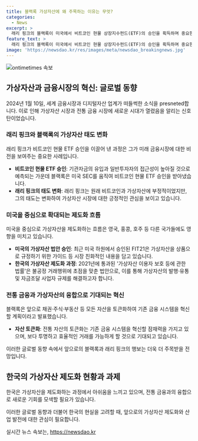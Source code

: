 ```yaml
---
title: 블랙록 가상자산에 왜 주목하는 이유는 무엇?
categories:
  - News
excerpt: >
  래리 핑크의 블랙록이 미국에서 비트코인 현물 상장지수펀드(ETF)의 승인을 획득하며 중요한 변화를 이끌어냈다. 이러한 결정은 가상자산 시장과 전통 금융 시장의 결합을 상징하며, 글로벌 금융시장을 새로운 방향으로 이끌 것으로 전망된다. 특히 래리 핑크의 회사는 가상자산에 대한 태도를 변화시키고 있으며, 래리 핑크는 미래 금융시장에 대한 비전을 보여주고 있다. 미국을 비롯한 여러 국가들이 가상자산을 제도권으로 수용하는 가운데, 우리나라는 아쉬운 현실을 안고 있기에 블랙록과 래리 핑크의 행보를 주목할 필요가 있다.
feature_text: >
  래리 핑크의 블랙록이 미국에서 비트코인 현물 상장지수펀드(ETF)의 승인을 획득하며 중요한 변화를 이끌어냈다. 이러한 결정은 가상자산 시장과 전통 금융 시장의 결합을 상징하며, 글로벌 금융시장을 새로운 방향으로 이끌 것으로 전망된다. 특히 래리 핑크의 회사는 가상자산에 대한 태도를 변화시키고 있으며, 래리 핑크는 미래 금융시장에 대한 비전을 보여주고 있다. 미국을 비롯한 여러 국가들이 가상자산을 제도권으로 수용하는 가운데, 우리나라는 아쉬운 현실을 안고 있기에 블랙록과 래리 핑크의 행보를 주목할 필요가 있다.
image: 'https://newsdao.kr/res/images/meta/newsdao_breakingnews.jpg'
---
```


<p><img src="https://newsdao.kr/res/images/meta/newsdao_breakingnews.jpg" alt="ontimetimes 속보" /></p>

<h2 data-ke-size="size26">가상자산과 금융시장의 혁신: 글로벌 동향</h2>

<p data-ke-size="size16">2024년 1월 10일, 세계 금융시장과 디지털자산 업계가 떠들썩한 소식을 presneted합니다. 이로 인해 가상자산 시장과 전통 금융 시장에 새로운 시대가 열렸음을 알리는 신호탄이었습니다.</p>

<h3>래리 핑크와 블랙록의 가상자산 태도 변화</h3>

<p data-ke-size="size16">래리 핑크가 비트코인 현물 ETF 승인을 이끌어 낸 과정은 그가 미래 금융시장에 대한 비전을 보여주는 중요한 사례입니다.</p>

<ul>
  <li><b>비트코인 현물 ETF 승인</b>: 기관자금의 유입과 일반투자자의 접근성이 높아질 것으로 예측되는 가운데 블랙록은 미국 SEC를 움직여 비트코인 현물 ETF 승인을 받아냈습니다.</li>
  <li><b>래리 핑크의 태도 변화</b>: 래리 핑크는 원래 비트코인과 가상자산에 부정적이었지만, 그의 태도는 변화하여 가상자산 시장에 대한 긍정적인 관심을 보이고 있습니다.</li>
</ul>

<h3>미국을 중심으로 확대되는 제도화 흐름</h3>

<p data-ke-size="size16">미국을 중심으로 가상자산을 제도화하는 흐름은 영국, 홍콩, 호주 등 다른 국가들에도 영향을 미치고 있습니다.</p>

<ul>
  <li><b>미국의 가상자산 법안 승인</b>: 최근 미국 하원에서 승인된 FIT21은 가상자산을 상품으로 규정하기 위한 가이드 등 시장 친화적인 내용을 담고 있습니다.</li>
  <li><b>한국의 가상자산 제도화 과정</b>: 2021년에 통과된 '가상자산 이용자 보호 등에 관한 법률'은 불공정 거래행위에 초점을 맞춘 법안으로, 이를 통해 가상자산의 발행·유통 및 자금조달 사업자 규제를 해결하고자 합니다.</li>
</ul>

<h3>전통 금융과 가상자산의 융합으로 기대되는 혁신</h3>

<p data-ke-size="size16">블랙록은 앞으로 채권·주식·부동산 등 모든 자산을 토큰화하여 기존 금융 시스템을 혁신할 계획이라고 발표했습니다.</p>

<ul>
  <li><b>자산 토큰화</b>: 전통 자산의 토큰화는 기존 금융 시스템을 혁신할 잠재력을 가지고 있으며, 보다 투명하고 효율적인 거래를 가능하게 할 것으로 기대되고 있습니다.</li>
</ul>

<p data-ke-size="size16">이러한 글로벌 동향 속에서 앞으로의 블랙록과 래리 핑크의 행보는 더욱 더 주목받을 전망입니다.</p>

<h2 data-ke-size="size26">한국의 가상자산 제도화 현황과 과제</h2>

<p data-ke-size="size16">한국은 가상자산을 제도화하는 과정에서 아쉬움을 느끼고 있으며, 전통 금융과의 융합으로 새로운 기회를 모색할 필요가 있습니다.</p>

<p data-ke-size="size16">이러한 글로벌 동향과 더불어 한국의 현실을 고려할 때, 앞으로의 가상자산 제도화와 산업 발전에 대한 관심이 필요합니다.</p>
실시간 뉴스 속보는, <a href="https://newsdao.kr" rel="dofollow">https://newsdao.kr</a>


